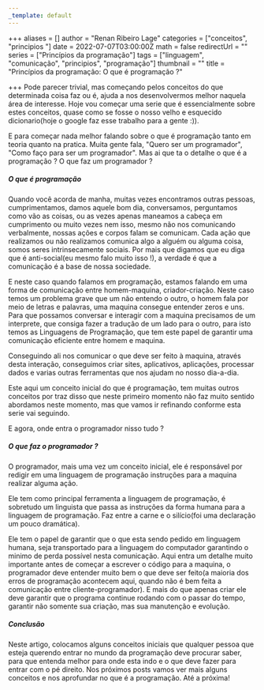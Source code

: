 ```yaml
---
_template: default
---
```



+++
aliases = []
author = "Renan Ribeiro Lage"
categories = ["conceitos", "principios "]
date = 2022-07-07T03:00:00Z
math = false
redirectUrl = ""
series = ["Princípios da programação"]
tags = ["linguagem", "comunicação", "principios", "programação"]
thumbnail = ""
title = "Princípios da programação: O que é programação ?"

+++
Pode parecer trivial, mas começando pelos conceitos do que determinada coisa faz ou é, ajuda a nos desenvolvermos melhor naquela área de interesse. Hoje vou começar uma serie que é essencialmente sobre estes conceitos, quase como se fosse o nosso velho e esquecido dicionario(hoje o google faz esse trabalho para a gente :)).

E para começar nada melhor falando sobre o que é programação tanto em teoria quanto na pratica. Muita gente fala, "Quero ser um programador", "Como faço para ser um programador". Mas ai que ta o detalhe o que é a programação ? O que faz um programador ?

##### O que é programação

Quando você acorda de manha, muitas vezes encontramos outras pessoas, cumprimentamos, damos aquele bom dia, conversamos, perguntamos como vão as coisas, ou as vezes apenas maneamos a cabeça em cumprimento ou muito vezes nem isso, mesmo não nos comunicando verbalmente, nossas ações e corpos falam se comunicam. Cada ação que realizamos ou não realizamos comunica algo a alguém ou alguma coisa, somos seres intrinsecamente sociais. Por mais que digamos que eu diga que é anti-social(eu mesmo falo muito isso !), a verdade é que a comunicação é a base de nossa sociedade.

E neste caso quando falamos em programação, estamos falando em uma forma de comunicação entre homem-maquina, criador-criação. Neste caso temos um problema grave que um não entendo o outro, o homem fala por meio de letras e palavras, uma maquina consegue entender zeros e uns. Para que possamos conversar e interagir com a maquina precisamos de um interprete, que consiga fazer a tradução de um lado para o outro, para isto temos as Linguagens de Programação, que tem este papel de garantir uma comunicação eficiente entre homem e maquina.

Conseguindo ali nos comunicar o que deve ser feito à maquina, através desta interação, conseguimos criar sites, aplicativos, aplicações, processar dados e varias outras ferramentas que nos ajudam no nosso dia-a-dia.

Este aqui um conceito inicial do que é programação, tem muitas outros conceitos por traz disso que neste primeiro momento não faz muito sentido abordamos neste momento, mas que vamos ir refinando conforme esta serie vai seguindo.

E agora, onde entra o programador nisso tudo ?

##### O que faz o programador ?

O programador, mais uma vez um conceito inicial, ele é responsável por redigir em uma linguagem de programação instruções para a maquina realizar alguma ação.

Ele tem como principal ferramenta  a linguagem de programação, é sobretudo um linguista que passa as instruções da forma humana para a linguagem de programação. Faz entre a carne e o silício(foi uma declaração um pouco dramática).

Ele tem o papel de garantir que o que esta sendo pedido em linguagem humana, seja transportado para a linguagem do computador garantindo o minimo de perda possível nesta comunicação. Aqui entra um detalhe muito importante antes de começar a escrever o código para a maquina, o programador deve entender muito bem o que deve ser feito(a maioria dos erros de programação acontecem aqui, quando não é bem feita a comunicação entre cliente-programador). E mais do que apenas criar ele deve garantir que o programa continue rodando com o passar do tempo, garantir não somente sua criação, mas sua manutenção e evolução.

##### Conclusão

Neste artigo, colocamos alguns conceitos iniciais que qualquer pessoa que esteja querendo entrar no mundo da programação deve procurar saber, para que entenda melhor para onde esta indo e o que deve fazer para entrar com o pé direito. Nos próximos posts vamos ver mais alguns conceitos e nos aprofundar no que é a programação. Até a próxima!
